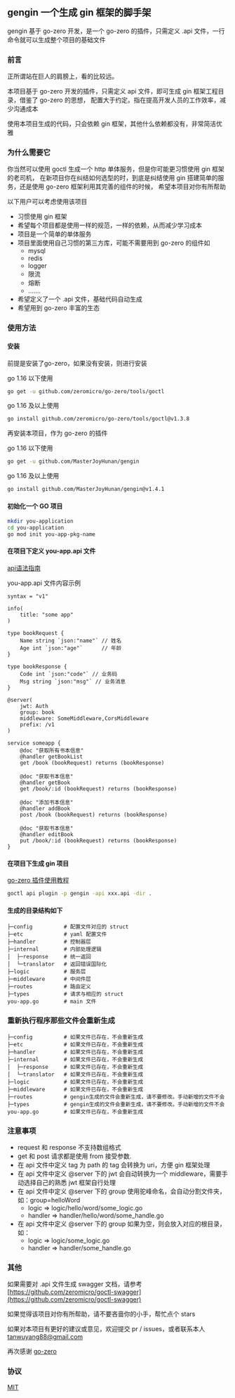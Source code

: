 ## gengin 一个生成 gin 框架的脚手架

gengin 基于 go-zero 开发，是一个 go-zero 的插件，只需定义 .api 文件，一行命令就可以生成整个项目的基础文件

### 前言

正所谓站在巨人的肩膀上，看的比较远。

本项目基于 go-zero 开发的插件，只需定义 api 文件，即可生成 gin 框架工程目录，借鉴了 go-zero 的思想，
配置大于约定。指在提高开发人员的工作效率，减少沟通成本

使用本项目生成的代码，只会依赖 gin 框架，其他什么依赖都没有，非常简洁优雅

### 为什么需要它

你当然可以使用 goctl 生成一个 http 单体服务，但是你可能更习惯使用 gin 框架的老司机，
在新项目你在纠结如何选型的时，到底是纠结使用 gin 搭建简单的服务，还是使用 go-zero 框架利用其完善的组件的时候，
希望本项目对你有所帮助

以下用户可以考虑使用该项目

* 习惯使用 gin 框架
* 希望每个项目都是使用一样的规范，一样的依赖，从而减少学习成本
* 项目是一个简单的单体服务
* 项目里面使用自己习惯的第三方库，可能不需要用到 go-zero 的组件如
  * mysql
  * redis
  * logger
  * 限流
  * 熔断
  * .......
* 希望定义了一个 .api 文件，基础代码自动生成
* 希望用到 go-zero 丰富的生态

### 使用方法

#### 安装

前提是安装了go-zero，如果没有安装，则进行安装

go 1.16 以下使用
```sh
go get -u github.com/zeromicro/go-zero/tools/goctl
```
go 1.16 及以上使用
```sh
go install github.com/zeromicro/go-zero/tools/goctl@v1.3.8
```

再安装本项目，作为 go-zero 的插件

go 1.16 以下使用
```sh
go get -u github.com/MasterJoyHunan/gengin
```
go 1.16 及以上使用
```sh
go install github.com/MasterJoyHunan/gengin@v1.4.1
```

#### 初始化一个 GO 项目

```sh
mkdir you-application
cd you-application
go mod init you-app-pkg-name
```

#### 在项目下定义 you-app.api 文件

[api语法指南](https://go-zero.dev/cn/docs/design/grammar)

you-app.api 文件内容示例

```api
syntax = "v1"

info(
	title: "some app"
)

type bookRequest {
    Name string `json:"name"` // 姓名
    Age int `json:"age"`      // 年龄
}

type bookResponse {
    Code int `json:"code"` // 业务码
    Msg string `json:"msg"` // 业务消息
}

@server(
    jwt: Auth
    group: book
    middleware: SomeMiddleware,CorsMiddleware
    prefix: /v1
)

service someapp {
    @doc "获取所有书本信息"
    @handler getBookList
    get /book (bookRequest) returns (bookResponse)

    @doc "获取书本信息"
    @handler getBook
    get /book/:id (bookRequest) returns (bookResponse)

    @doc "添加书本信息"
    @handler addBook
    post /book (bookRequest) returns (bookResponse)

    @doc "获取书本信息"
    @handler editBook
    put /book/:id (bookRequest) returns (bookResponse)
}
```

#### 在项目下生成 gin 项目

[go-zero 插件使用教程](https://go-zero.dev/cn/docs/goctl/plugin)

```sh
goctl api plugin -p gengin -api xxx.api -dir .
```

#### 生成的目录结构如下

```
├─config          # 配置文件对应的 struct
├─etc             # yaml 配置文件
├─handler         # 控制器层
├─internal        # 内部处理逻辑
│  ├─response     # 统一返回
│  └─translator   # 返回错误国际化
├─logic           # 服务层
├─middleware      # 中间件层
├─routes          # 路由定义
├─types           # 请求与相应的 struct
you-app.go        # main 文件
```

### 重新执行程序那些文件会重新生成

```
├─config          # 如果文件已存在，不会重新生成
├─etc             # 如果文件已存在，不会重新生成
├─handler         # 如果文件已存在，不会重新生成
├─internal        # 如果文件已存在，不会重新生成
│  ├─response     # 如果文件已存在，不会重新生成
│  └─translator   # 如果文件已存在，不会重新生成
├─logic           # 如果文件已存在，不会重新生成
├─middleware      # 如果文件已存在，不会重新生成
├─routes          # gengin生成的文件会重新生成，请不要修改。手动新增的文件不会
├─types           # gengin生成的文件会重新生成，请不要修改。手动新增的文件不会
you-app.go        # 如果文件已存在，不会重新生成
```

### 注意事项

* request 和 response 不支持数组格式
* get 和 post 请求都是使用 from 接受参数.
* 在 api 文件中定义 tag 为 path 的 tag 会转换为 uri，方便 gin 框架处理
* 在 api 文件中定义 @server 下的 jwt 会自动转换为一个 middleware，需要手动选择自己的熟悉 jwt 框架自行处理
* 在 api 文件中定义 @server 下的 group 使用驼峰命名，会自动分割文件夹，如：group=helloWord
  * logic => logic/hello/word/some_logic.go
  * handler => handler/hello/word/some_handle.go
* 在 api 文件中定义 @server 下的 group 如果为空，则会放入对应的根目录，如： 
  * logic => logic/some_logic.go
  * handler => handler/some_handle.go

### 其他

如果需要对 .api 文件生成 swagger 文档，请参考[https://github.com/zeromicro/goctl-swagger](https://github.com/zeromicro/goctl-swagger)

如果觉得该项目对你有所帮助，请不要吝啬你的小手，帮忙点个 stars

如果对本项目有更好的建议或意见，欢迎提交 pr / issues，或者联系本人 tanwuyang88@gmail.com

再次感谢 [go-zero](https://github.com/zeromicro/go-zero)

### 协议

[MIT](https://github.com/MasterJoyHunan/gengin/blob/master/LICENSE)